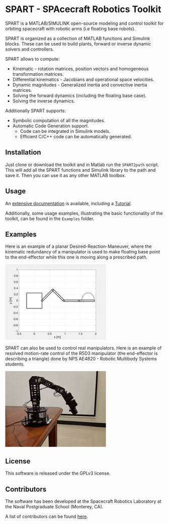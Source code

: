 # SPART - SPAcecraft Robotics Toolkit

SPART is a MATLAB/SIMULINK open-source modeling and control toolkit for orbiting spacecraft with robotic arms (i.e floating base robots).

SPART is organized as a collection of MATLAB functions and Simulink blocks. These can be used to build plants, forward or inverse dynamic solvers and controllers.

SPART allows to compute:
* Kinematic - rotation matrices, position vectors and homogeneous transformation matrices.
* Differential kinematics - Jacobians and operational space velocities.
* Dynamic magnitudes - Generalized inertia and convective inertia matrices.
* Solving the forward dynamics (including the floating base case).
* Solving the inverse dynamics.

Additionally SPART supports:
* Symbolic computation of all the magnitudes.
* Automatic Code Generation support.
	* Code can be integrated in Simulink models.
	* Efficient C/C++ code can be automatically generated.







## Installation

Just clone or download the toolkit and in Matlab run the `SPART2path` script. This will add all the SPART functions and Simulink library to the path and save it. Then you can use it as any other MATLAB toolbox.

## Usage

An [extensive documentation](http://spart.readthedocs.org) is available, including a [Tutorial](http://spart.readthedocs.io/en/latest/Tutorial.html).

Additionally, some usage examples, illustrating the basic functionality of the toolkit, can be found in the `Examples` folder.

## Examples

Here is an example of a planar Desired-Reaction-Maneuver, where the kinematic redundancy of a manipulator is used to make floating base point to the end-effector while this one is moving along a prescribed path.

![DRM](docs/source/Figures/DRM.gif "Desired-Reaction-Maneuver")

SPART can also be used to control real manipulators. Here is an example of resolved motion-rate control of the R5D3 manipulator (the end-effector is describing a triangle) done by NPS AE4820 - Robotic Multibody Systems students.

![R5D3](docs/source/Figures/R5D3.gif "R5D3 resolved motion-rate control")

## License

This software is released under the GPLv3 license.

## Contributors

The software has been developed at the Spacecraft Robotics Laboratory at the Naval Postgraduate School (Monterey, CA).

A list of contributors can be found [here](contributors.md).



